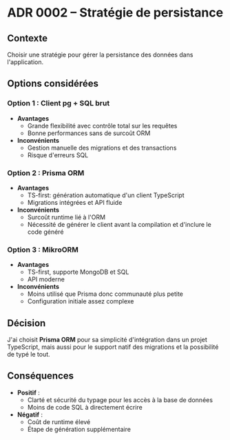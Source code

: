 # ADR 0002 – Stratégie de persistance

## Contexte
Choisir une stratégie pour gérer la persistance des données dans l'application.

## Options considérées
### Option 1 : Client pg + SQL brut
- **Avantages**  
  - Grande flexibilité avec contrôle total sur les requêtes
  - Bonne performances sans de surcoût ORM
- **Inconvénients**  
  - Gestion manuelle des migrations et des transactions
  - Risque d'erreurs SQL

### Option 2 : Prisma ORM
- **Avantages**  
  - TS-first: génération automatique d'un client TypeScript
  - Migrations intégrées et API fluide
- **Inconvénients**  
  - Surcoût runtime lié à l'ORM
  - Nécessité de générer le client avant la compilation et d'inclure le code généré

### Option 3 : MikroORM
- **Avantages**  
  - TS-first, supporte MongoDB et SQL
  - API moderne
- **Inconvénients**  
  - Moins utilisé que Prisma donc communauté plus petite
  - Configuration initiale assez complexe


## Décision
J'ai choisit **Prisma ORM** pour sa simplicité d'intégration dans un projet TypeScript, mais aussi pour le support natif des migrations et la possibilité de typé le tout.

## Conséquences
- **Positif** :  
  - Clarté et sécurité du typage pour les accès à la base de données
  - Moins de code SQL à directement écrire
- **Négatif** :  
  - Coût de runtime élevé
  - Étape de génération supplémentaire
